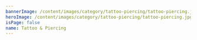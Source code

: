 ```yaml
---
bannerImage: /content/images/category/tattoo-piercing/tattoo-piercing.jpg
heroImage: /content/images/category/tattoo-piercing/tattoo-piercing.jpg
isPage: false
name: Tattoo & Piercing
---
```

